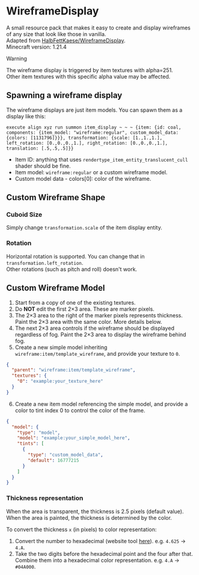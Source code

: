 # WireframeDisplay

A small resource pack that makes it easy to create and display wireframes of any size that look like those in vanilla.  
Adapted from [HalbFettKaese/WireframeDisplay](https://github.com/HalbFettKaese/WireframeDisplay).  
Minecraft version: 1.21.4

> [!Warning]
> The wireframe display is triggered by item textures with alpha=251.  
> Other item textures with this specific alpha value may be affected.

## Spawning a wireframe display

The wireframe displays are just item models. You can spawn them as a display like this:

```mcfunction
execute align xyz run summon item_display ~ ~ ~ {item: {id: coal, components: {item_model: "wireframe:regular", custom_model_data: {colors: [1131796]}}}, transformation: {scale: [1.,1.,1.], left_rotation: [0.,0.,0.,1.], right_rotation: [0.,0.,0.,1.], translation: [.5,.5,.5]}}
```

- Item ID: anything that uses `rendertype_item_entity_translucent_cull` shader should be fine.
- Item model: `wireframe:regular` or a custom wireframe model.
- Custom model data - colors\[0\]: color of the wireframe.

## Custom Wireframe Shape

### Cuboid Size

Simply change `transformation.scale` of the item display entity.

### Rotation

Horizontal rotation is supported. You can change that in `transformation.left_rotation`.  
Other rotations (such as pitch and roll) doesn't work.

## Custom Wireframe Model

1. Start from a copy of one of the existing textures.
2. Do **NOT** edit the first 2×3 area. These are marker pixels.
3. The 2×3 area to the right of the marker pixels represents thickness. Paint the 2×3 area with the same color. More details below.
4. The next 2×3 area controls if the wireframe should be displayed regardless of fog. Paint the 2×3 area to display the wireframe behind fog.
5. Create a new simple model inheriting `wireframe:item/template_wireframe`, and provide your texture to `0`.
```json
{
  "parent": "wireframe:item/template_wireframe",
  "textures": {
    "0": "example:your_texture_here"
  }
}
```
6. Create a new item model referencing the simple model, and provide a color to tint index 0 to control the color of the frame.
```json
{
  "model": {
    "type": "model",
    "model": "example:your_simple_model_here",
    "tints": [
      {
        "type": "custom_model_data",
        "default": 16777215
      }
    ]
  }
}
```

### Thickness representation

When the area is transparent, the thickness is 2.5 pixels (default value).  
When the area is painted, the thickness is determined by the color.

To convert the thickness `x` (in pixels) to color representation:
1. Convert the number to hexadecimal (website tool [here](https://www.rapidtables.com/convert/number/decimal-to-hex.html)). e.g. `4.625` → `4.A`.
2. Take the two digits before the hexadecimal point and the four after that. Combine them into a hexadecimal color representation. e.g. `4.A` → `#04A000`.
